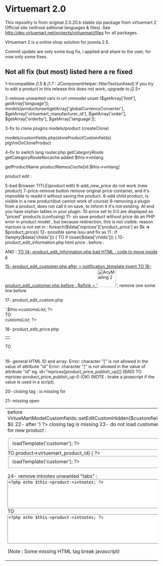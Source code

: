 Virtuemart 2.0
=============
This repositry is from original 2.0.20.b stable zip package from virtuemart 2 Official site (without aditional languages & files).
See http://dev.virtuemart.net/projects/virtuemart/files for all packages.

VIrtuemart 2 is a online shop solution for joomla 2.5.

Commit update are only some bug fix, i applied and share to the user, for now only some fixes.

Not all fix (but most) listed here a re fixed
-------------
1-Incompatible j1.5 & j1.7 :
JComponentHelper::filterText(unfixed)
If you try to edit a product in this release this does not work, upgrade to j2.5+

2-remove unwanted vars in url
vmmodel
  		unset ($getArray['limit'], $getArray['language']);
models/product
		unset ($getArray['globalCurrencyConverter'], $getArray['virtuemart_manufacturer_id'], $getArray['order'], $getArray['orderby'], $getArray['language']);

3-fix to clone plugins
models/product (createClone)

models/customfields.php(storeProductCustomfields)
plgVmOnCloneProduct


4-fix to switch lang
router.php
getCategoryRoute
getCategoryRouteNocache
added $this->vmlang

getProductName
$productNamesCache[$id.$this->vmlang]

product edit :

5-bad Browser TITLE(product edit)
6-add_new_price do not work (new product)
7-price-remove button remove original price container, and it's imposible to readd it without saving the product.
8-add child product, is visible in a new product(but cannot work of course)
9-removing a plugin from a product, does not call it on save,  to inform it it's not existing. At end you have orphan tables in your plugin.
10-price set to 0.0 are displayed as "priced" products.(confusing)
11- on save product without price do an PHP error in product model , but because redirection, this is not visible.
reason mprices is not set in : foreach($data['mprices']['product_price'] as $k => $product_price){
12- possible same issu and fix as 11 : if (!empty($data['childs'])) {  TO  if (isset($data['childs'])) {
13- product_edit_information.php html price :
		<td valign="top">
			<!-- Product pricing -->
	before :
<table>
	<tr>
AND :
	<a href="#" id="add_new_price" ">  TO <a href="#" id="add_new_price">
14- product_edit_information.php
	<input type="hidden" value="<?php echo $this->product->ordering ?>" name="ordering">
bad HTML : code to move inside a  <td></td>

15- product_edit_customer.php 
 after > notification_template
					</div>
				</label>
invert TO
					</label>
				</div>
16- product_edit_customer.php 
before :
			$aflink = '<a target="_blank" href="http://www.acyba.com/acymailing.html?partner_id=19513"><img title="AcyMailing 2" height=60 src="http://www.acyba.com/images/banners/acymailing_450-109.png"/></a>';
remove one </div> some line before

17- product_edit_custom.php 
				<div><?php echo  '<div class="inline">'.$this->customsList; ?></div>
	TO
				<div class="inline"><?php echo  $this->customsList; ?></div>
				
18- product_edit_price.php 
	<table class="adminform" class="productPriceTable">
TO 
	<table class="adminform productPriceTable">
19- general HTML ID and array:
Error: character "[" is not allowed in the value of attribute "id"
Error: character "]" is not allowed in the value of attribute "id"
eg.
id="mprices[product_price_publish_up][] (BAD)
TO mprices-product_price_publish_up-0 (OK)
(NOTE : brake a javascript if the value is used in a script).

20- closing tag : </div> is missing for <div class="mailing">

21- missing open <td> before
	VirtueMartModelCustomfields::setEditCustomHidden($customfield, $i)
22- after
 					<?php echo JText::_('					<?php echo JText::_('COM_VIRTUEMART_PRODUCT_FORM_PARENT') ?>') ?>
	closing tag </div> is missing
23- do not load customer for new product :
<fieldset>
	<legend><?php echo JText::_('COM_VIRTUEMART_PRODUCT_SHOPPERS'); ?></legend>
		<?php echo $this->loadTemplate('customer'); ?>
</fieldset>
TO
<?php if ($this->product->virtuemart_product_id) { ?>
	<fieldset>
		<legend><?php echo JText::_('COM_VIRTUEMART_PRODUCT_SHOPPERS'); ?></legend>
			<?php echo $this->loadTemplate('customer'); ?>
	</fieldset>
<?php } ?>

24- remove intnotes unwanted "tabs" :
				<textarea style="width: 100%;" class="inputbox" name="intnotes" id="intnotes" cols="35" rows="6">
					<?php echo $this->product->intnotes; ?></textarea>
	TO
				<textarea style="width: 100%;" class="inputbox" name="intnotes" id="intnotes" cols="35" rows="6"><?php echo $this->product->intnotes; ?></textarea>
				
(Note : Some missing HTML tag break javascript)
